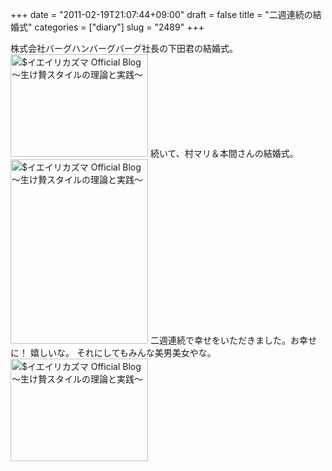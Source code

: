 +++
date = "2011-02-19T21:07:44+09:00"
draft = false
title = "二週連続の結婚式"
categories = ["diary"]
slug = "2489"
+++

株式会社バーグハンバーグバーグ社長の下田君の結婚式。
<a href="/images/ameblo/blog_import_4f7a3acf01d23.jpg"><img src="/images/ameblo/blog_import_4f7a3ace18da1.jpg"  alt="$イエイリカズマ Official Blog ～生け贄スタイルの理論と実践～" width="220" height="164" border="0" /></a>
続いて、村マリ＆本間さんの結婚式。
<a href="/images/ameblo/blog_import_4f7a3ad04ac81.jpg"><img src="/images/ameblo/blog_import_4f7a3acf6eb61.jpg"  alt="$イエイリカズマ Official Blog ～生け贄スタイルの理論と実践～" width="220" height="295" border="0" /></a>
二週連続で幸せをいただきました。お幸せに！
嬉しいな。
それにしてもみんな美男美女やな。
<a href="/images/ameblo/blog_import_4f7a3ad15146e.jpg"><img src="/images/ameblo/blog_import_4f7a3ad09d2c9.jpg"  alt="$イエイリカズマ Official Blog ～生け贄スタイルの理論と実践～" width="220" height="164" border="0" /></a>
